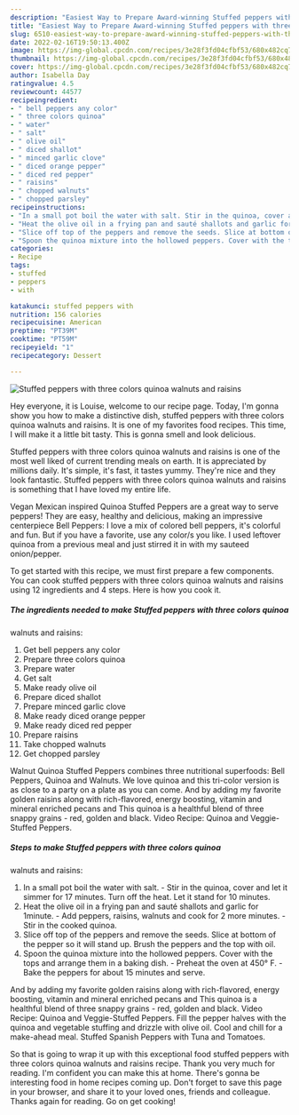 ```yaml
---
description: "Easiest Way to Prepare Award-winning Stuffed peppers with three colors quinoa  walnuts and raisins"
title: "Easiest Way to Prepare Award-winning Stuffed peppers with three colors quinoa  walnuts and raisins"
slug: 6510-easiest-way-to-prepare-award-winning-stuffed-peppers-with-three-colors-quinoa-walnuts-and-raisins
date: 2022-02-16T19:50:13.400Z
image: https://img-global.cpcdn.com/recipes/3e28f3fd04cfbf53/680x482cq70/stuffed-peppers-with-three-colors-quinoa-walnuts-and-raisins-recipe-main-photo.jpg
thumbnail: https://img-global.cpcdn.com/recipes/3e28f3fd04cfbf53/680x482cq70/stuffed-peppers-with-three-colors-quinoa-walnuts-and-raisins-recipe-main-photo.jpg
cover: https://img-global.cpcdn.com/recipes/3e28f3fd04cfbf53/680x482cq70/stuffed-peppers-with-three-colors-quinoa-walnuts-and-raisins-recipe-main-photo.jpg
author: Isabella Day
ratingvalue: 4.5
reviewcount: 44577
recipeingredient:
- " bell peppers any color"
- " three colors quinoa"
- " water"
- " salt"
- " olive oil"
- " diced shallot"
- " minced garlic clove"
- " diced orange pepper"
- " diced red pepper"
- " raisins"
- " chopped walnuts"
- " chopped parsley"
recipeinstructions:
- "In a small pot boil the water with salt. Stir in the quinoa, cover and let it simmer for 17 minutes. Turn off the heat. Let it stand for 10 minutes."
- "Heat the olive oil in a frying pan and sauté shallots and garlic for 1minute. Add peppers, raisins, walnuts and cook for 2 more minutes. Stir in the cooked quinoa."
- "Slice off top of the peppers and remove the seeds. Slice at bottom of the pepper so it will stand up. Brush the peppers and the top with oil."
- "Spoon the quinoa mixture into the hollowed peppers. Cover with the tops and arrange them in a baking dish. Preheat the oven at 450° F.  Bake the peppers for about 15 minutes and serve."
categories:
- Recipe
tags:
- stuffed
- peppers
- with

katakunci: stuffed peppers with 
nutrition: 156 calories
recipecuisine: American
preptime: "PT39M"
cooktime: "PT59M"
recipeyield: "1"
recipecategory: Dessert

---
```



![Stuffed peppers with three colors quinoa 
walnuts and raisins](https://img-global.cpcdn.com/recipes/3e28f3fd04cfbf53/680x482cq70/stuffed-peppers-with-three-colors-quinoa-walnuts-and-raisins-recipe-main-photo.jpg)

Hey everyone, it is Louise, welcome to our recipe page. Today, I'm gonna show you how to make a distinctive dish, stuffed peppers with three colors quinoa 
walnuts and raisins. It is one of my favorites food recipes. This time, I will make it a little bit tasty. This is gonna smell and look delicious.

Stuffed peppers with three colors quinoa 
walnuts and raisins is one of the most well liked of current trending meals on earth. It is appreciated by millions daily. It's simple, it's fast, it tastes yummy. They're nice and they look fantastic. Stuffed peppers with three colors quinoa 
walnuts and raisins is something that I have loved my entire life.

Vegan Mexican inspired Quinoa Stuffed Peppers are a great way to serve peppers! They are easy, healthy and delicious, making an impressive centerpiece Bell Peppers: I love a mix of colored bell peppers, it&#39;s colorful and fun. But if you have a favorite, use any color/s you like. I used leftover quinoa from a previous meal and just stirred it in with my sauteed onion/pepper.


To get started with this recipe, we must first prepare a few components. You can cook stuffed peppers with three colors quinoa 
walnuts and raisins using 12 ingredients and 4 steps. Here is how you cook it.

<!--inarticleads1-->

##### The ingredients needed to make Stuffed peppers with three colors quinoa 
walnuts and raisins:

1. Get  bell peppers any color
1. Prepare  three colors quinoa
1. Prepare  water
1. Get  salt
1. Make ready  olive oil
1. Prepare  diced shallot
1. Prepare  minced garlic clove
1. Make ready  diced orange pepper
1. Make ready  diced red pepper
1. Prepare  raisins
1. Take  chopped walnuts
1. Get  chopped parsley


Walnut Quinoa Stuffed Peppers combines three nutritional superfoods: Bell Peppers, Quinoa and Walnuts. We love quinoa and this tri-color version is as close to a party on a plate as you can come. And by adding my favorite golden raisins along with rich-flavored, energy boosting, vitamin and mineral enriched pecans and This quinoa is a healthful blend of three snappy grains - red, golden and black. Video Recipe: Quinoa and Veggie-Stuffed Peppers. 

<!--inarticleads2-->

##### Steps to make Stuffed peppers with three colors quinoa 
walnuts and raisins:

1. In a small pot boil the water with salt. - Stir in the quinoa, cover and let it simmer for 17 minutes. Turn off the heat. Let it stand for 10 minutes.
1. Heat the olive oil in a frying pan and sauté shallots and garlic for 1minute. - Add peppers, raisins, walnuts and cook for 2 more minutes. - Stir in the cooked quinoa.
1. Slice off top of the peppers and remove the seeds. Slice at bottom of the pepper so it will stand up. Brush the peppers and the top with oil.
1. Spoon the quinoa mixture into the hollowed peppers. Cover with the tops and arrange them in a baking dish. - Preheat the oven at 450° F.  - Bake the peppers for about 15 minutes and serve.


And by adding my favorite golden raisins along with rich-flavored, energy boosting, vitamin and mineral enriched pecans and This quinoa is a healthful blend of three snappy grains - red, golden and black. Video Recipe: Quinoa and Veggie-Stuffed Peppers. Fill the pepper halves with the quinoa and vegetable stuffing and drizzle with olive oil. Cool and chill for a make-ahead meal. Stuffed Spanish Peppers with Tuna and Tomatoes. 

So that is going to wrap it up with this exceptional food stuffed peppers with three colors quinoa 
walnuts and raisins recipe. Thank you very much for reading. I'm confident you can make this at home. There's gonna be interesting food in home recipes coming up. Don't forget to save this page in your browser, and share it to your loved ones, friends and colleague. Thanks again for reading. Go on get cooking!
